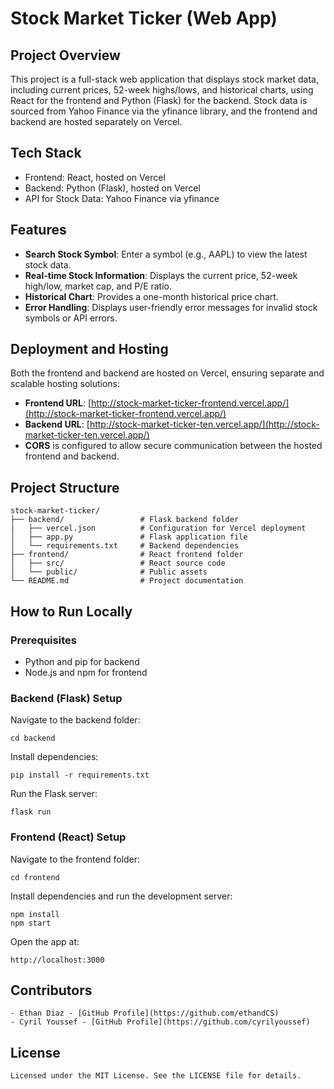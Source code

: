 # Stock Market Ticker (Web App)

## Project Overview

This project is a full-stack web application that displays stock market data, including current prices, 52-week highs/lows, and historical charts, using React for the frontend and Python (Flask) for the backend. Stock data is sourced from Yahoo Finance via the yfinance library, and the frontend and backend are hosted separately on Vercel.

## Tech Stack

- Frontend: React, hosted on Vercel
- Backend: Python (Flask), hosted on Vercel
- API for Stock Data: Yahoo Finance via yfinance

## Features

- **Search Stock Symbol**: Enter a symbol (e.g., AAPL) to view the latest stock data.
- **Real-time Stock Information**: Displays the current price, 52-week high/low, market cap, and P/E ratio.
- **Historical Chart**: Provides a one-month historical price chart.
- **Error Handling**: Displays user-friendly error messages for invalid stock symbols or API errors.

## Deployment and Hosting

Both the frontend and backend are hosted on Vercel, ensuring separate and scalable hosting solutions:

- **Frontend URL**: [http://stock-market-ticker-frontend.vercel.app/](http://stock-market-ticker-frontend.vercel.app/)
- **Backend URL**: [http://stock-market-ticker-ten.vercel.app/](http://stock-market-ticker-ten.vercel.app/)
- **CORS** is configured to allow secure communication between the hosted frontend and backend.

## Project Structure

```
stock-market-ticker/
├── backend/                 # Flask backend folder
|   ├── vercel.json          # Configuration for Vercel deployment
│   ├── app.py               # Flask application file
│   └── requirements.txt     # Backend dependencies
├── frontend/                # React frontend folder
│   ├── src/                 # React source code
│   └── public/              # Public assets
└── README.md                # Project documentation
```

## How to Run Locally

### Prerequisites

- Python and pip for backend
- Node.js and npm for frontend

### Backend (Flask) Setup

Navigate to the backend folder:

```
cd backend
```

Install dependencies:

```
pip install -r requirements.txt
```

Run the Flask server:

```
flask run
```

### Frontend (React) Setup

Navigate to the frontend folder:

```
cd frontend
```

Install dependencies and run the development server:

```
npm install
npm start
```

Open the app at:

```
http://localhost:3000
```

## Contributors

```
- Ethan Diaz - [GitHub Profile](https://github.com/ethandCS)
- Cyril Youssef - [GitHub Profile](https://github.com/cyrilyoussef)
```

## License

```
Licensed under the MIT License. See the LICENSE file for details.
```

